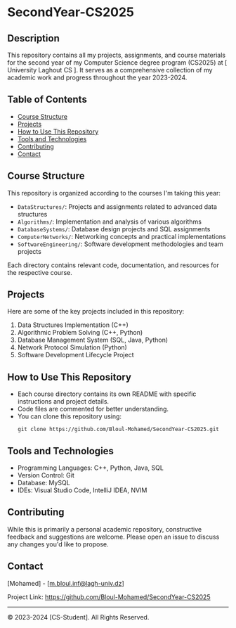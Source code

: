 # SecondYear-CS2025

## Description
This repository contains all my projects, assignments, and course materials for the second year of my Computer Science degree program (CS2025) at [ University Laghout CS ]. It serves as a comprehensive collection of my academic work and progress throughout the year 2023-2024.

## Table of Contents
- [Course Structure](#course-structure)
- [Projects](#projects)
- [How to Use This Repository](#how-to-use-this-repository)
- [Tools and Technologies](#tools-and-technologies)
- [Contributing](#contributing)
- [Contact](#contact)

## Course Structure
This repository is organized according to the courses I'm taking this year:

- `DataStructures/`: Projects and assignments related to advanced data structures
- `Algorithms/`: Implementation and analysis of various algorithms
- `DatabaseSystems/`: Database design projects and SQL assignments
- `ComputerNetworks/`: Networking concepts and practical implementations
- `SoftwareEngineering/`: Software development methodologies and team projects
<!-- Add or modify courses as per your curriculum -->

Each directory contains relevant code, documentation, and resources for the respective course.

## Projects
Here are some of the key projects included in this repository:

1. Data Structures Implementation (C++)
2. Algorithmic Problem Solving (C++, Python)
3. Database Management System (SQL, Java, Python)
4. Network Protocol Simulation (Python)
5. Software Development Lifecycle Project
<!-- Add or modify projects as you complete them -->

## How to Use This Repository
- Each course directory contains its own README with specific instructions and project details.
- Code files are commented for better understanding.
- You can clone this repository using:
  ```
  git clone https://github.com/Bloul-Mohamed/SecondYear-CS2025.git
  ```

## Tools and Technologies
- Programming Languages: C++, Python, Java, SQL
- Version Control: Git
- Database: MySQL 
- IDEs: Visual Studio Code, IntelliJ IDEA, NVIM
<!-- Add or modify tools and technologies as per your usage -->

## Contributing
While this is primarily a personal academic repository, constructive feedback and suggestions are welcome. Please open an issue to discuss any changes you'd like to propose.

## Contact
[Mohamed] - [m.bloul.inf@lagh-univ.dz]

Project Link: https://github.com/Bloul-Mohamed/SecondYear-CS2025

---

© 2023-2024 [CS-Student]. All Rights Reserved.

